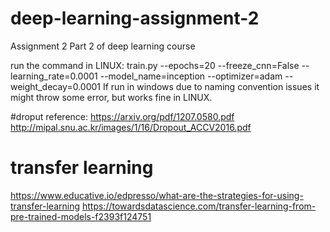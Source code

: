# deep-learning-assignment-2
Assignment 2 Part 2 of deep learning course

run the command in LINUX: train.py --epochs=20 --freeze_cnn=False --learning_rate=0.0001 --model_name=inception --optimizer=adam --weight_decay=0.0001
If run in windows due to naming convention issues it might throw some error, but works fine in LINUX.

#droput reference:
https://arxiv.org/pdf/1207.0580.pdf
http://mipal.snu.ac.kr/images/1/16/Dropout_ACCV2016.pdf


# transfer learning
https://www.educative.io/edpresso/what-are-the-strategies-for-using-transfer-learning
https://towardsdatascience.com/transfer-learning-from-pre-trained-models-f2393f124751
